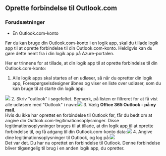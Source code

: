 ## <a name="connect-to-outlookcom"></a>Oprette forbindelse til Outlook.com

### <a name="prerequisites"></a>Forudsætninger
- En Outlook.com-konto

Før du kan bruge din Outlook.com-konto i en logik app, skal du tillade logik app til at oprette forbindelse til din Outlook.com-konto. Heldigvis kan du gøre dette nemt fra i din logik app på Azure-portalen. 

Her er trinnene for at tillade, at din logik app til at oprette forbindelse til din Outlook.com-konto:

1. Alle logik apps skal startes af en udløser, så når du opretter din logik app, Forespørgselsdesigner åbnes og viser en liste over udløser, som du kan bruge til at starte din logik app:

  ![](./media/connectors-create-api-outlook/office365-outlook-0.png)
2. Skriv "outlook" i søgefeltet. Bemærk, på listen er filtreret for at få vist alle udløsere med "Outlook" i navn:![](./media/connectors-create-api-outlook/office365-outlook-0-5.png)
3. Vælg **Office 365 Outlook - på ny mail**.   
  Hvis du ikke har oprettet en forbindelse til Outlook før, får du bedt om at angive din Outlook.com-legitimationsoplysninger. Disse legitimationsoplysninger bruges til at tillade, at din logik app til at oprette forbindelse til, og få adgang til din Outlook.com-konto data:![](./media/connectors-create-api-outlook/office365-outlook-1.png)
4. Angive dine legitimationsoplysninger til Outlook, og log på:![](./media/connectors-create-api-outlook/office365-outlook-2.png)  
  Det var det. Du har nu oprettet en forbindelse til Outlook. Denne forbindelse bliver tilgængelig til brug i en anden logik app, du opretter.


